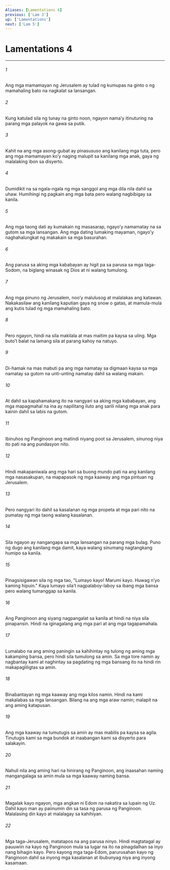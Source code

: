 ```yaml
---
Aliases: [Lamentations 4]
previous: ['Lam 3']
up: ['Lamentations']
next: ['Lam 5']
---
```

# Lamentations 4

***






















###### 1 










Ang mga mamamayan ng Jerusalem ay tulad ng kumupas na ginto o ng mamahaling bato na nagkalat sa lansangan. 





















###### 2 










Kung katulad sila ng tunay na ginto noon, ngayon namaʼy itinuturing na parang mga palayok na gawa sa putik. 





















###### 3 










Kahit na ang mga asong-gubat ay pinasususo ang kanilang mga tuta, pero ang mga mamamayan koʼy naging malupit sa kanilang mga anak, gaya ng malalaking ibon sa disyerto. 





















###### 4 










Dumidikit na sa ngala-ngala ng mga sanggol ang mga dila nila dahil sa uhaw. Humihingi ng pagkain ang mga bata pero walang nagbibigay sa kanila. 





















###### 5 










Ang mga taong dati ay kumakain ng masasarap, ngayoʼy namamatay na sa gutom sa mga lansangan. Ang mga dating lumaking mayaman, ngayoʼy naghahalungkat ng makakain sa mga basurahan. 





















###### 6 










Ang parusa sa aking mga kababayan ay higit pa sa parusa sa mga taga-Sodom, na biglang winasak ng Dios at ni walang tumulong. 





















###### 7 










Ang mga pinuno ng Jerusalem, nooʼy malulusog at malalakas ang katawan. Nakakasilaw ang kanilang kaputian gaya ng snow o gatas, at mamula-mula ang kutis tulad ng mga mamahaling bato. 





















###### 8 










Pero ngayon, hindi na sila makilala at mas maitim pa kaysa sa uling. Mga butoʼt balat na lamang sila at parang kahoy na natuyo. 





















###### 9 










Di-hamak na mas mabuti pa ang mga namatay sa digmaan kaysa sa mga namatay sa gutom na unti-unting namatay dahil sa walang makain. 





















###### 10 










At dahil sa kapahamakang ito na nangyari sa aking mga kababayan, ang mga mapagmahal na ina ay napilitang iluto ang sarili nilang mga anak para kainin dahil sa labis na gutom. 





















###### 11 










Ibinuhos ng Panginoon ang matindi niyang poot sa Jerusalem, sinunog niya ito pati na ang pundasyon nito. 





















###### 12 










Hindi makapaniwala ang mga hari sa buong mundo pati na ang kanilang mga nasasakupan, na mapapasok ng mga kaaway ang mga pintuan ng Jerusalem. 





















###### 13 










Pero nangyari ito dahil sa kasalanan ng mga propeta at mga pari nito na pumatay ng mga taong walang kasalanan. 





















###### 14 










Sila ngayon ay nangangapa sa mga lansangan na parang mga bulag. Puno ng dugo ang kanilang mga damit, kaya walang sinumang nagtangkang humipo sa kanila. 





















###### 15 










Pinagsisigawan sila ng mga tao, "Lumayo kayo! Marumi kayo. Huwag nʼyo kaming hipuin." Kaya lumayo silaʼt nagpalaboy-laboy sa ibang mga bansa pero walang tumanggap sa kanila. 





















###### 16 










Ang Panginoon ang siyang nagpangalat sa kanila at hindi na niya sila pinapansin. Hindi na iginagalang ang mga pari at ang mga tagapamahala. 





















###### 17 










Lumalabo na ang aming paningin sa kahihintay ng tulong ng aming mga kakamping bansa, pero hindi sila tumulong sa amin. Sa mga tore namin ay nagbantay kami at naghintay sa pagdating ng mga bansang ito na hindi rin makapagliligtas sa amin. 





















###### 18 










Binabantayan ng mga kaaway ang mga kilos namin. Hindi na kami makalabas sa mga lansangan. Bilang na ang mga araw namin; malapit na ang aming katapusan. 





















###### 19 










Ang mga kaaway na tumutugis sa amin ay mas mabilis pa kaysa sa agila. Tinutugis kami sa mga bundok at inaabangan kami sa disyerto para salakayin. 





















###### 20 










Nahuli nila ang aming hari na hinirang ng Panginoon, ang inaasahan naming mangangalaga sa amin mula sa mga kaaway naming bansa. 





















###### 21 










Magalak kayo ngayon, mga angkan ni Edom na nakatira sa lupain ng Uz. Dahil kayo man ay paiinumin din sa tasa ng parusa ng Panginoon. Malalasing din kayo at malalagay sa kahihiyan. 





















###### 22 










Mga taga-Jerusalem, matatapos na ang parusa ninyo. Hindi magtatagal ay pauuwiin na kayo ng Panginoon mula sa lugar na ito na pinagdalhan sa inyo nang bihagin kayo. Pero kayong mga taga-Edom, parurusahan kayo ng Panginoon dahil sa inyong mga kasalanan at ibubunyag niya ang inyong kasamaan.
